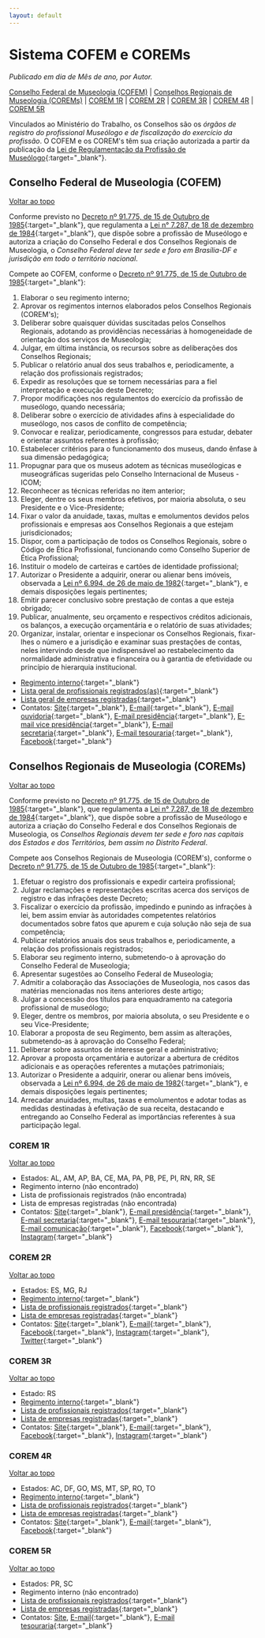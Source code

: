 ```yaml
---
layout: default
---
```


# Sistema COFEM e COREMs

_Publicado em dia de Mês de ano, por Autor._

[Conselho Federal de Museologia (COFEM)](#conselho-federal-de-museologia-(cofem)) | [Conselhos Regionais de Museologia (COREMs)](#conselhos-regionais-de-museologia-(corems)) | [COREM 1R](#corem-1r) | [COREM 2R](#corem-2r) | [COREM 3R](#corem-3r) | [COREM 4R](#corem-4r) | [COREM 5R](#corem-5r)

Vinculados ao Ministério do Trabalho, os Conselhos são os *órgãos de registro do profissional Museólogo e de fiscalização do exercício da profissão*. O COFEM e os COREM's têm sua criação autorizada a partir da publicação da [Lei de Regulamentação da Profissão de Museólogo](http://www.planalto.gov.br/ccivil_03/Leis/L7287.htm){:target="_blank"}. 

## Conselho Federal de Museologia (COFEM)
[Voltar ao topo](#sistema-cofem-e-corems)

Conforme previsto no [Decreto nº 91.775, de 15 de Outubro de 1985](https://www2.camara.leg.br/legin/fed/decret/1980-1987/decreto-91775-15-outubro-1985-441776-publicacaooriginal-1-pe.html){:target="_blank"}, que regulamenta a [Lei n° 7.287, de 18 de dezembro de 1984](http://www.planalto.gov.br/ccivil_03/Leis/L7287.htm){:target="_blank"}, que dispõe sobre a profissão de Museólogo e autoriza a criação do Conselho Federal e dos Conselhos Regionais de Museologia, o *Conselho Federal deve ter sede e foro em Brasília-DF e jurisdição em todo o território nacional*.

Compete ao COFEM, conforme o [Decreto nº 91.775, de 15 de Outubro de 1985](https://www2.camara.leg.br/legin/fed/decret/1980-1987/decreto-91775-15-outubro-1985-441776-publicacaooriginal-1-pe.html){:target="_blank"}:

1. Elaborar o seu regimento interno;
2. Aprovar os regimentos internos elaborados pelos Conselhos Regionais (COREM's);
3. Deliberar sobre quaisquer dúvidas suscitadas pelos Conselhos Regionais, adotando as providências necessárias à homogeneidade de orientação dos serviços de Museologia;
4. Julgar, em última instância, os recursos sobre as deliberações dos Conselhos Regionais;
5. Publicar o relatório anual dos seus trabalhos e, periodicamente, a relação dos profissionais registrados;
6. Expedir as resoluções que se tornem necessárias para a fiel interpretação e execução deste Decreto;
7. Propor modificações nos regulamentos do exercício da profissão de museólogo, quando necessária;
8. Deliberar sobre o exercício de atividades afins à especialidade do museólogo, nos casos de conflito de competência;
9. Convocar e realizar, periodicamente, congressos para estudar, debater e orientar assuntos referentes à profissão;
10. Estabelecer critérios para o funcionamento dos museus, dando ênfase à sua dimensão pedagógica;
11. Propugnar para que os museus adotem as técnicas museólogicas e museográficas sugeridas pelo Conselho Internacional de Museus - ICOM;
12. Reconhecer as técnicas referidas no item anterior;
13. Eleger, dentre os seus membros efetivos, por maioria absoluta, o seu Presidente e o Vice-Presidente;
14. Fixar o valor da anuidade, taxas, multas e emolumentos devidos pelos profissionais e empresas aos Conselhos Regionais a que estejam jurisdicionados;
15. Dispor, com a participação de todos os Conselhos Regionais, sobre o Código de Ética Profissional, funcionando como Conselho Superior de Ética Profissional;
16. Instituir o modelo de carteiras e cartões de identidade profissional;
17. Autorizar o Presidente a adquirir, onerar ou alienar bens imóveis, observada a [Lei nº 6.994, de 26 de maio de 1982](http://www.planalto.gov.br/ccivil_03/leis/L6994.htm){:target="_blank"}, e demais disposições legais pertinentes;
18. Emitir parecer conclusivo sobre prestação de contas a que esteja obrigado;
19. Publicar, anualmente, seu orçamento e respectivos créditos adicionais, os balanços, a execução orçamentária e o relatório de suas atividades;
20. Organizar, instalar, orientar e inspecionar os Conselhos Regionais, fixar-lhes o número e a jurisdição e examinar suas prestações de contas, neles intervindo desde que indispensável ao restabelecimento da normalidade administrativa e financeira ou à garantia de efetividade ou princípio de hierarquia institucional.

- [Regimento interno](http://cofem.org.br/legislacao_/regimento-interno/){:target="_blank"}
- [Lista geral de profissionais registrados(as)](http://cofem.org.br/registro-e-cadastro/cadastro-de-atividades/){:target="_blank"}
- [Lista geral de empresas registradas](http://cofem.org.br/registro-e-cadastro/registro-de-empresas-e-escritorios-tecnicos/){:target="_blank"}
- Contatos: [Site](http://cofem.org.br/){:target="_blank"}, [E-mail](mailto:cofem.museologia@gmail.com){:target="_blank"}, [E-mail ouvidoria](mailto:ouvidoria.cofem@gmail.com){:target="_blank"}, [E-mail presidência](mailto:presidencia.cofem@gmail.com){:target="_blank"}, [E-mail vice presidência](mailto:vicepresidencia.cofem@gmail.com){:target="_blank"}, [E-mail secretaria](mailto:secretaria.cofem@gmail.com){:target="_blank"}, [E-mail tesouraria](mailto:tesouraria.cofem@gmail.com){:target="_blank"}, [Facebook](https://www.facebook.com/cofem.museologia){:target="_blank"}

## Conselhos Regionais de Museologia (COREMs)
[Voltar ao topo](#sistema-cofem-e-corems)

Conforme previsto no [Decreto nº 91.775, de 15 de Outubro de 1985](https://www2.camara.leg.br/legin/fed/decret/1980-1987/decreto-91775-15-outubro-1985-441776-publicacaooriginal-1-pe.html){:target="_blank"}, que regulamenta a [Lei n° 7.287, de 18 de dezembro de 1984](http://www.planalto.gov.br/ccivil_03/Leis/L7287.htm){:target="_blank"}, que dispõe sobre a profissão de Museólogo e autoriza a criação do Conselho Federal e dos Conselhos Regionais de Museologia, os *Conselhos Regionais devem ter sede e foro nas capitais dos Estados e dos Territórios, bem assim no Distrito Federal*.

Compete aos Conselhos Regionais de Museologia (COREM's), conforme o [Decreto nº 91.775, de 15 de Outubro de 1985](https://www2.camara.leg.br/legin/fed/decret/1980-1987/decreto-91775-15-outubro-1985-441776-publicacaooriginal-1-pe.html){:target="_blank"}:

1. Efetuar o registro dos profissionais e expedir carteira profissional;
2. Julgar reclamações e representações escritas acerca dos serviços de registro e das infrações deste Decreto;
3. Fiscalizar o exercício da profissão, impedindo e punindo as infrações à lei, bem assim enviar às autoridades competentes relatórios documentados sobre fatos que apurem e cuja solução não seja de sua competência;
4. Publicar relatórios anuais dos seus trabalhos e, periodicamente, a relação dos profissionais registrados;
5. Elaborar seu regimento interno, submetendo-o à aprovação do Conselho Federal de Museologia;
6. Apresentar sugestões ao Conselho Federal de Museologia;
7. Admitir a colaboração das Associações de Museologia, nos casos das matérias mencionadas nos itens anteriores deste artigo;
8. Julgar a concessão dos títulos para enquadramento na categoria profissional de museólogo;
9. Eleger, dentre os membros, por maioria absoluta, o seu Presidente e o seu Vice-Presidente;
10. Elaborar a proposta de seu Regimento, bem assim as alterações, submetendo-as à aprovação do Conselho Federal;
11. Deliberar sobre assuntos de interesse geral e administrativo;
12. Aprovar a proposta orçamentária e autorizar a abertura de créditos adicionais e as operações referentes a mutações patrimoniais;
13. Autorizar o Presidente a adquirir, onerar ou alienar bens imóveis, observada a [Lei nº 6.994, de 26 de maio de 1982](http://www.planalto.gov.br/ccivil_03/leis/L6994.htm){:target="_blank"}, e demais disposições legais pertinentes;
14. Arrecadar anuidades, multas, taxas e emolumentos e adotar todas as medidas destinadas à efetivação de sua receita, destacando e entregando ao Conselho Federal as importâncias referentes à sua participação legal.

### COREM 1R
[Voltar ao topo](#sistema-cofem-e-corems)

- Estados: AL, AM, AP, BA, CE, MA, PA, PB, PE, PI, RN, RR, SE
- Regimento interno (não encontrado)
- Lista de profissionais registrados (não encontrada)
- Lista de empresas registradas (não encontrada)
- Contatos: [Site](https://corem1r.org.br/){:target="_blank"}, [E-mail presidência](mailto:corem1r@gmail.com){:target="_blank"}, [E-mail secretaria](mailto:secretariacorem1r@gmail.com){:target="_blank"}, [E-mail tesouraria](mailto:tesourariacorem1r@gmail.com){:target="_blank"}, [E-mail comunicação](mailto:comunicacorem@gmail.com){:target="_blank"},  [Facebook](https://www.facebook.com/corem1r/){:target="_blank"}, [Instagram](https://www.instagram.com/corem1r/){:target="_blank"}

### COREM 2R
[Voltar ao topo](#sistema-cofem-e-corems)

- Estados: ES, MG, RJ
- [Regimento interno](https://corem2r.org/regimento-interno/){:target="_blank"}
- [Lista de profissionais registrados](https://corem2r.org/pessoa-fisica-2/){:target="_blank"}
- [Lista de empresas registradas](https://corem2r.org/pessoa-juridica-2/){:target="_blank"}
- Contatos: [Site](https://corem2r.org/){:target="_blank"}, [E-mail](mailto:corem2r@gmail.com){:target="_blank"}, [Facebook](https://www.facebook.com/corem2r){:target="_blank"}, [Instagram](https://www.instagram.com/corem2r/){:target="_blank"}, [Twitter](https://twitter.com/corem2r){:target="_blank"}

### COREM 3R
[Voltar ao topo](#sistema-cofem-e-corems)

- Estado: RS
- [Regimento interno](https://f2a6e72c-7264-486e-99fe-f12b6c21be24.filesusr.com/ugd/aa419d_67496622bd334595a6d3f3cdab942487.pdf){:target="_blank"}
- [Lista de profissionais registrados](https://www.corem3.org.br/profissionais-registrados){:target="_blank"}
- [Lista de empresas registradas](https://www.corem3.org.br/empresas-registradas){:target="_blank"}
- Contatos: [Site](https://www.corem3.org.br/){:target="_blank"}, [E-mail](mailto:corem3r@gmail.com){:target="_blank"}, [Facebook](https://www.facebook.com/corem3Rfanpage){:target="_blank"}, [Instagram](https://www.instagram.com/corem3r/){:target="_blank"}

### COREM 4R
[Voltar ao topo](#sistema-cofem-e-corems)

- Estados: AC, DF, GO, MS, MT, SP, RO, TO
- [Regimento interno](http://www.museologo.org.br/acesso-a-informacao/institucional/){:target="_blank"}
- [Lista de profissionais registrados](http://www.museologo.org.br/profissionais/){:target="_blank"}
- [Lista de empresas registradas](http://www.museologo.org.br/empresas-e-museus/){:target="_blank"}
- Contatos: [Site](http://www.museologo.org.br/){:target="_blank"}, [E-mail](mailto:corem4r@museologo.org.br){:target="_blank"}, [Facebook](https://www.facebook.com/corem4r){:target="_blank"}

### COREM 5R
[Voltar ao topo](#sistema-cofem-e-corems)

- Estados: PR, SC
- Regimento interno (não encontrado)
- [Lista de profissionais registrados](https://corem5regiao.blogspot.com/2020/02/registros-pf-e-pj-2020.html){:target="_blank"}
- [Lista de empresas registradas](https://corem5regiao.blogspot.com/2020/02/registros-pf-e-pj-2020_17.html){:target="_blank"}
- Contatos: [Site](https://corem5regiao.blogspot.com/), [E-mail](mailto:corem5r@gmail.com){:target="_blank"}, [E-mail tesouraria](mailto:tesourariacorem5r@gmail.com){:target="_blank"}
